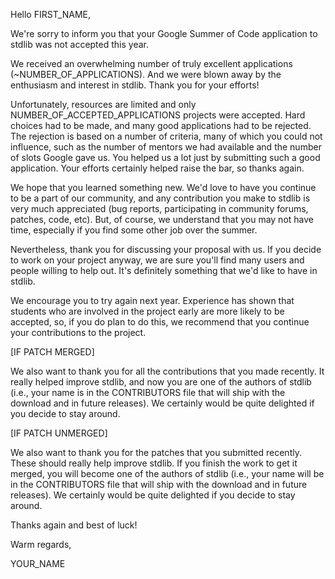 Hello FIRST_NAME,

We're sorry to inform you that your Google Summer of Code application to stdlib was not accepted this year.

We received an overwhelming number of truly excellent applications (~NUMBER_OF_APPLICATIONS). And we were blown away by the enthusiasm and interest in stdlib. Thank you for your efforts!

Unfortunately, resources are limited and only NUMBER_OF_ACCEPTED_APPLICATIONS projects were accepted. Hard choices had to be made, and many good applications had to be rejected. The rejection is based on a number of criteria, many of which you could not influence, such as the number of mentors we had available and the number of slots Google gave us. You helped us a lot just by submitting such a good application. Your efforts certainly helped raise the bar, so thanks again.

We hope that you learned something new. We'd love to have you continue to be a part of our community, and any contribution you make to stdlib is very much appreciated (bug reports, participating in community forums, patches, code, etc). But, of course, we understand that you may not have time, especially if you find some other job over the summer.

Nevertheless, thank you for discussing your proposal with us. If you decide to work on your project anyway, we are sure you'll find many users and people willing to help out. It's definitely something that we'd like to have in stdlib.

We encourage you to try again next year. Experience has shown that students who are involved in the project early are more likely to be accepted, so, if you do plan to do this, we recommend that you continue your contributions to the project.

[IF PATCH MERGED]

We also want to thank you for all the contributions that you made recently. It really helped improve stdlib, and now you are one of the authors of stdlib (i.e., your name is in the CONTRIBUTORS file that will ship with the download and in future releases). We certainly would be quite delighted if you decide to stay around.

[IF PATCH UNMERGED]

We also want to thank you for the patches that you submitted recently. These should really help improve stdlib. If you finish the work to get it merged, you will become one of the authors of stdlib (i.e., your name will be in the CONTRIBUTORS file that will ship with the download and in future releases). We certainly would be quite delighted if you decide to stay around.

Thanks again and best of luck!

Warm regards,

YOUR_NAME
